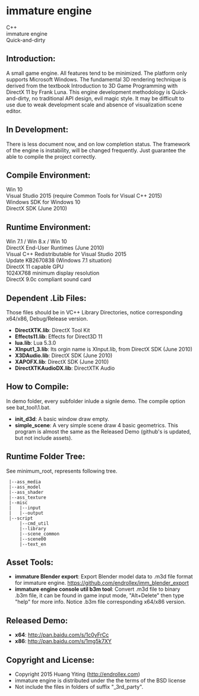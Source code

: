 immature engine
===============
C++  
immature engine  
Quick-and-dirty

Introduction:
-------------
A small game engine. All features tend to be minimized. 
The platform only supports Microsoft Windows. 
The fundamental 3D rendering technique is derived from the textbook 
Introduction to 3D Game Programming with DirectX 11 by Frank Luna. 
This engine development methodology is Quick-and-dirty, no traditional API design, evil magic style. 
It may be difficult to use due to weak development scale and absence of visualization scene editor.

In Development:
---------------
There is less document now, and on low completion status.
The framework of the engine is instability, will be changed frequently.
Just guarantee the able to compile the project correctly.

Compile Environment:
--------------------
Win 10  
Visual Studio 2015 (require Common Tools for Visual C++ 2015)  
Windows SDK for Windows 10  
DirectX SDK (June 2010)  

Runtime Environment:
--------------------
Win 7.1 / Win 8.x / Win 10  
DirectX End-User Runtimes (June 2010)  
Visual C++ Redistributable for Visual Studio 2015  
Update KB2670838 (Windows 7.1 situation)  
DirectX 11 capable GPU  
1024X768 minimum display resolution  
DirectX 9.0c compliant sound card  

Dependent .Lib Files:
---------------------
Those files should be in VC++ Library Directories, 
notice corresponding x64/x86, Debug/Release version.
* **DirectXTK.lib**: DirectX Tool Kit
* **Effects11.lib**: Effects for Direct3D 11
* **lua.lib**: Lua 5.3.0
* **XInput1_3.lib**: Its orgin name is XInput.lib, from DirectX SDK (June 2010)
* **X3DAudio.lib**: DirectX SDK (June 2010)
* **XAPOFX.lib**: DirectX SDK (June 2010)
* **DirectXTKAudioDX.lib**: DirectXTK Audio

How to Compile:
---------------
In demo folder, every subfolder inlude a signle demo.
The compile option see bat_tool\1.bat.
* **init_d3d**: A basic window draw empty.
* **simple_scene**: A very simple scene draw 4 basic geometrics. 
This program is almost the same as the Released Demo (github's is updated, but not include assets).

Runtime Folder Tree:
--------------------
See minimum_root\, represents following tree.

	 |--ass_media
	 |--ass_model
	 |--ass_shader
	 |--ass_texture
	 |--misc
	 |   |--input
	 |   |--output
	 |--script
	     |--cmd_util
	     |--library
	     |--scene_common
	     |--scene00
	     |--text_en


Asset Tools:
------------
* **immature Blender export**: 
Export Blender model data to .m3d file format for immature engine. 
https://github.com/endrollex/imm_blender_export
* **immature engine console util b3m tool**: 
Convert .m3d file to binary .b3m file, it can be found in game input mode, 
"Alt+Delete" then type "help" for more info. 
Notice .b3m file corresponding x64/x86 version.

Released Demo:
--------------
* **x64**: http://pan.baidu.com/s/1c0yFrCc
* **x86**: http://pan.baidu.com/s/1mg5k7XY

Copyright and License:
----------------------
* Copyright 2015 Huang Yiting (http://endrollex.com)
* immature engine is distributed under the the terms of the BSD license
* Not include the files in folders of suffix "_3rd_party".